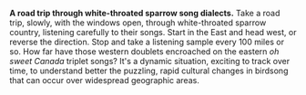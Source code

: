 **A road trip through white-throated sparrow song dialects.** Take a
road trip, slowly, with the windows open, through white-throated sparrow
country, listening carefully to their songs. Start in the East and head
west, or reverse the direction. Stop and take a listening sample every
100 miles or so. How far have those western doublets encroached on the
eastern *oh sweet Canada* triplet songs? It's a dynamic situation,
exciting to track over time, to understand better the puzzling, rapid
cultural changes in birdsong that can occur over widespread geographic
areas.
